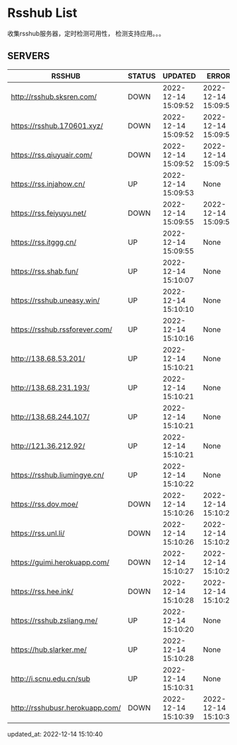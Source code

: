 # Rsshub List

收集rsshub服务器，定时检测可用性， 检测支持应用。。。


## SERVERS

|  RSSHUB   | STATUS  | UPDATED  | ERROR  | TWITTER |  
|  ----  | ----  | ----  | ----  | ---- |  
| http://rsshub.sksren.com/ | DOWN | 2022-12-14 15:09:52 | 2022-12-14 15:09:52 |  
| https://rsshub.170601.xyz/ | DOWN | 2022-12-14 15:09:52 | 2022-12-14 15:09:52 |  
| https://rss.qiuyuair.com/ | DOWN | 2022-12-14 15:09:52 | 2022-12-14 15:09:52 |  
| https://rss.injahow.cn/ | UP | 2022-12-14 15:09:53 | None ||  
| https://rss.feiyuyu.net/ | DOWN | 2022-12-14 15:09:55 | 2022-12-14 15:09:55 |  
| https://rss.itggg.cn/ | UP | 2022-12-14 15:09:55 | None ||  
| https://rss.shab.fun/ | UP | 2022-12-14 15:10:07 | None |OK|  
| https://rsshub.uneasy.win/ | UP | 2022-12-14 15:10:10 | None ||  
| https://rsshub.rssforever.com/ | UP | 2022-12-14 15:10:16 | None |OK|  
| http://138.68.53.201/ | UP | 2022-12-14 15:10:21 | None ||  
| http://138.68.231.193/ | UP | 2022-12-14 15:10:21 | None ||  
| http://138.68.244.107/ | UP | 2022-12-14 15:10:21 | None ||  
| http://121.36.212.92/ | UP | 2022-12-14 15:10:21 | None ||  
| https://rsshub.liumingye.cn/ | UP | 2022-12-14 15:10:22 | None |OK|  
| https://rss.dov.moe/ | DOWN | 2022-12-14 15:10:26 | 2022-12-14 15:10:26 |  
| https://rss.unl.li/ | DOWN | 2022-12-14 15:10:26 | 2022-12-14 15:10:26 |  
| https://guimi.herokuapp.com/ | DOWN | 2022-12-14 15:10:27 | 2022-12-14 15:10:27 |  
| https://rss.hee.ink/ | DOWN | 2022-12-14 15:10:28 | 2022-12-14 15:10:28 |  
| https://rsshub.zsliang.me/ | UP | 2022-12-14 15:10:20 | None |OK|  
| https://hub.slarker.me/ | UP | 2022-12-14 15:10:28 | None |OK|  
| http://i.scnu.edu.cn/sub | UP | 2022-12-14 15:10:31 | None ||  
| http://rsshubusr.herokuapp.com/ | DOWN | 2022-12-14 15:10:39 | 2022-12-14 15:10:39 |  
  

updated_at: 2022-12-14 15:10:40  
